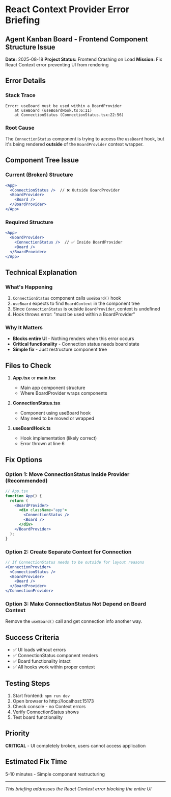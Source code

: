 # React Context Provider Error Briefing
## Agent Kanban Board - Frontend Component Structure Issue

**Date:** 2025-08-18
**Project Status:** Frontend Crashing on Load
**Mission:** Fix React Context error preventing UI from rendering

## Error Details

### Stack Trace
```
Error: useBoard must be used within a BoardProvider
    at useBoard (useBoardHook.ts:6:11)
    at ConnectionStatus (ConnectionStatus.tsx:22:56)
```

### Root Cause
The `ConnectionStatus` component is trying to access the `useBoard` hook, but it's being rendered **outside** of the `BoardProvider` context wrapper.

## Component Tree Issue

### Current (Broken) Structure
```jsx
<App>
  <ConnectionStatus />  // ❌ Outside BoardProvider
  <BoardProvider>
    <Board />
  </BoardProvider>
</App>
```

### Required Structure
```jsx
<App>
  <BoardProvider>
    <ConnectionStatus />  // ✅ Inside BoardProvider
    <Board />
  </BoardProvider>
</App>
```

## Technical Explanation

### What's Happening
1. `ConnectionStatus` component calls `useBoard()` hook
2. `useBoard` expects to find `BoardContext` in the component tree
3. Since `ConnectionStatus` is outside `BoardProvider`, context is undefined
4. Hook throws error: "must be used within a BoardProvider"

### Why It Matters
- **Blocks entire UI** - Nothing renders when this error occurs
- **Critical functionality** - Connection status needs board state
- **Simple fix** - Just restructure component tree

## Files to Check

1. **App.tsx** or **main.tsx**
   - Main app component structure
   - Where BoardProvider wraps components

2. **ConnectionStatus.tsx**
   - Component using useBoard hook
   - May need to be moved or wrapped

3. **useBoardHook.ts**
   - Hook implementation (likely correct)
   - Error thrown at line 6

## Fix Options

### Option 1: Move ConnectionStatus Inside Provider (Recommended)
```jsx
// App.tsx
function App() {
  return (
    <BoardProvider>
      <div className="app">
        <ConnectionStatus />
        <Board />
      </div>
    </BoardProvider>
  );
}
```

### Option 2: Create Separate Context for Connection
```jsx
// If ConnectionStatus needs to be outside for layout reasons
<ConnectionProvider>
  <ConnectionStatus />
  <BoardProvider>
    <Board />
  </BoardProvider>
</ConnectionProvider>
```

### Option 3: Make ConnectionStatus Not Depend on Board Context
Remove the `useBoard()` call and get connection info another way.

## Success Criteria

- ✅ UI loads without errors
- ✅ ConnectionStatus component renders
- ✅ Board functionality intact
- ✅ All hooks work within proper context

## Testing Steps

1. Start frontend: `npm run dev`
2. Open browser to http://localhost:15173
3. Check console - no Context errors
4. Verify ConnectionStatus shows
5. Test board functionality

## Priority

**CRITICAL** - UI completely broken, users cannot access application

## Estimated Fix Time

5-10 minutes - Simple component restructuring

---

*This briefing addresses the React Context error blocking the entire UI*
